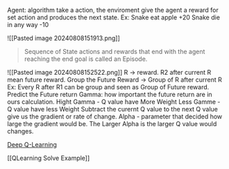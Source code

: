 Agent: algorithm take a action, the enviroment give the agent a reward for set action and produces the next state. 
Ex:
Snake eat apple +20
Snake die in any way -10

![[Pasted image 20240808151913.png]]
> Sequence of State actions and rewards that end with the agent reaching the end goal is called an Episode.  
 
![[Pasted image 20240808152522.png]]
R -> reward. R2 after current R mean future reward.
Group the Future Reward -> Group of R after current R
	Ex: Every R after R1 can be group and seen as Group of Future reward.
Predict the Future return
Gamma: how important the future return are in ours calculation.
	Hight Gamma - Q value have More Weight
	Less Gamme - Q value have less Weight
Subtract the curernt Q value to the next Q value give us the gradient or rate of change.
Alpha - parameter that decided how large the gradient would be. The Larger Alpha is the larger Q value would changes.  



[Deep Q-Learning](https://www.youtube.com/watch?v=yR8N4AUEGoE)

[[QLearning Solve Example]]


